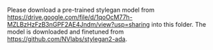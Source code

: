 Please download a pre-trained stylegan model from https://drive.google.com/file/d/1qoOcM77h-MZLBzHzFzB3nGPF2AE4Jndm/view?usp=sharing into this folder.
The model is downloaded and finetuned from https://github.com/NVlabs/stylegan2-ada.
